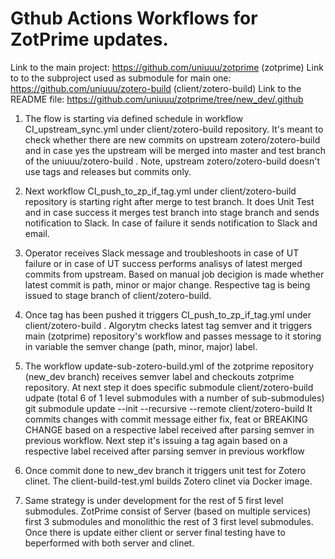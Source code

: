 # Gthub Actions Workflows for ZotPrime updates.

Link to the main project: https://github.com/uniuuu/zotprime (zotprime)
Link to to the subproject used as submodule for main one: https://github.com/uniuuu/zotero-build  (client/zotero-build)
Link to the README file: https://github.com/uniuuu/zotprime/tree/new_dev/.github 

1. The flow is starting via defined schedule in workflow CI_upstream_sync.yml under client/zotero-build repository. It's meant to check whether there are new commits on upstream zotero/zotero-build and in case yes the upstream will be merged into master and test branch of the uniuuu/zotero-build . Note, upstream zotero/zotero-build doesn't use tags and releases but commits only.

2. Next workflow CI_push_to_zp_if_tag.yml under client/zotero-build repository is starting right after merge to test branch. It does Unit Test and in case success it merges test branch into stage branch and sends notification to Slack. In case of failure it sends notification to Slack and email.

3. Operator receives Slack message and troubleshoots in case of UT failure or in case of UT success performs analisys of latest merged commits from upstream. Based on manual job decigion is made whether latest commit is path, minor or major change. Respective tag is being issued to stage branch of client/zotero-build.

4. Once tag has been pushed it triggers CI_push_to_zp_if_tag.yml under client/zotero-build . Algorytm checks latest tag semver and it triggers main (zotprime) repository's workflow and passes message to it storing in variable the semver change (path, minor, major) label.

5. The workflow update-sub-zotero-build.yml of the zotprime repository (new_dev branch) receives semver label and checkouts zotprime repository. At next step it does specific submodule client/zotero-build udpate (total 6 of 1 level submodules with a number of sub-submodules) git submodule update --init --recursive --remote client/zotero-build 
It commits changes with commit message either fix, feat or BREAKING CHANGE based on a respective label received after parsing semver in previous workflow. Next step it's issuing a tag again based on a respective label received after parsing semver in previous workflow

6. Once commit done to new_dev branch it triggers unit test for Zotero clinet. The client-build-test.yml builds Zotero clinet via Docker image. 

7. Same strategy is under development for the rest of 5 first level submodules. ZotPrime consist of Server (based on multiple services) first 3 submodules and monolithic the rest of 3 first level submodules. Once there is update either client or server final testing have to beperformed with both server and clinet.
